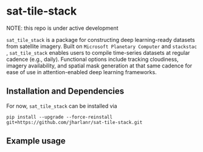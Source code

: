 # sat-tile-stack

NOTE: this repo is under active development

`sat_tile_stack` is a package for constructing deep learning-ready datasets from satellite imagery.  Built on `Microsoft Planetary Computer` and `stackstac `, `sat_tile_stack` enables users to compile time-series datasets at regular cadence (e.g., daily).  Functional options include tracking cloudiness, imagery availability, and spatial mask generation at that same cadence for ease of use in attention-enabled deep learning frameworks.

## Installation and Dependencies
For now, `sat_tile_stack` can be installed via
```
pip install --upgrade --force-reinstall git+https://github.com/jharlanr/sat-tile-stack.git
```

## Example usage
